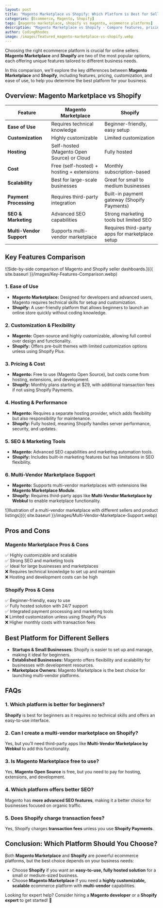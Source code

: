 ```yaml
---
layout: post
title: "Magento Marketplace vs Shopify: Which Platform is Best for Sellers?"
categories: [Ecommerce, Magento, Shopify]
tags: [magento marketplace, shopify vs magento, ecommerce platforms]
description: "Magento Marketplace vs Shopify - Compare features, pricing, flexibility, and ease of use to find the best ecommerce platform for your business."
author: CodingRhodes
image: /images/featured_magento-marketplace-vs-shopify.webp
---
```


Choosing the right ecommerce platform is crucial for online sellers. **Magento Marketplace** and **Shopify** are two of the most popular options, each offering unique features tailored to different business needs.

In this comparison, we’ll explore the key differences between **Magento Marketplace** and **Shopify**, including features, pricing, customization, and ease of use, to help you determine the best platform for your business.

## Overview: Magento Marketplace vs Shopify

| Feature | Magento Marketplace | Shopify |
|---------|--------------------|---------|
| **Ease of Use** | Requires technical knowledge | Beginner-friendly, easy setup |
| **Customization** | Highly customizable | Limited customization |
| **Hosting** | Self-hosted (Magento Open Source) or Cloud | Fully hosted |
| **Cost** | Free (self-hosted) + hosting + extensions | Monthly subscription-based |
| **Scalability** | Best for large-scale businesses | Great for small to medium businesses |
| **Payment Processing** | Requires third-party integration | Built-in payment gateway (Shopify Payments) |
| **SEO & Marketing** | Advanced SEO capabilities | Strong marketing tools but limited SEO |
| **Multi-Vendor Support** | Supports multi-vendor marketplace | Requires third-party apps for marketplace setup |

## Key Features Comparison

![Side-by-side comparison of Magento and Shopify seller dashboards.]({{ site.baseurl }}/images/Key-Features-Comparison.webp)

### 1. **Ease of Use**
- **Magento Marketplace:** Designed for developers and advanced users, Magento requires technical skills for setup and customization.
- **Shopify:** A user-friendly platform that allows beginners to launch an online store quickly without coding knowledge.

### 2. **Customization & Flexibility**
- **Magento:** Open-source and highly customizable, allowing full control over design and functionality.
- **Shopify:** Offers pre-built themes with limited customization options unless using Shopify Plus.

### 3. **Pricing & Cost**
- **Magento:** Free to use (Magento Open Source), but costs come from hosting, extensions, and development.
- **Shopify:** Monthly plans starting at $29, with additional transaction fees if not using Shopify Payments.

### 4. **Hosting & Performance**
- **Magento:** Requires a separate hosting provider, which adds flexibility but also responsibility for maintenance.
- **Shopify:** Fully hosted, meaning Shopify handles server performance, security, and updates.

### 5. **SEO & Marketing Tools**
- **Magento:** Advanced SEO capabilities and marketing automation tools.
- **Shopify:** Includes built-in marketing features but has limitations in SEO flexibility.

### 6. **Multi-Vendor Marketplace Support**
- **Magento:** Supports multi-vendor marketplaces with extensions like **Magento Marketplace Module**.
- **Shopify:** Requires third-party apps like **Multi-Vendor Marketplace by Webkul** to enable marketplace functionality.

![Illustration of a multi-vendor marketplace with different sellers and product listings]({{ site.baseurl }}/images/Multi-Vendor-Marketplace-Support.webp)

## Pros and Cons

### **Magento Marketplace Pros & Cons**
✅ Highly customizable and scalable  
✅ Strong SEO and marketing tools  
✅ Ideal for large businesses and marketplaces  
❌ Requires technical knowledge to set up and maintain  
❌ Hosting and development costs can be high  

### **Shopify Pros & Cons**
✅ Beginner-friendly, easy to use  
✅ Fully hosted solution with 24/7 support  
✅ Integrated payment processing and marketing tools  
❌ Limited customization unless using Shopify Plus  
❌ Higher monthly costs with transaction fees  

## Best Platform for Different Sellers

- **Startups & Small Businesses:** Shopify is easier to set up and manage, making it ideal for beginners.
- **Established Businesses:** Magento offers flexibility and scalability for businesses with development resources.
- **Marketplace Owners:** Magento Marketplace is the best choice for launching multi-vendor platforms.

## FAQs

### 1. Which platform is better for beginners?
**Shopify** is best for beginners as it requires no technical skills and offers an easy-to-use interface.

### 2. Can I create a multi-vendor marketplace on Shopify?
Yes, but you’ll need third-party apps like **Multi-Vendor Marketplace by Webkul** to add this functionality.

### 3. Is Magento Marketplace free to use?
Yes, **Magento Open Source** is free, but you need to pay for hosting, extensions, and development.

### 4. Which platform offers better SEO?
Magento has **more advanced SEO features**, making it a better choice for businesses focused on organic traffic.

### 5. Does Shopify charge transaction fees?
Yes, Shopify charges **transaction fees** unless you use **Shopify Payments**.

## Conclusion: Which Platform Should You Choose?

Both **Magento Marketplace** and **Shopify** are powerful ecommerce platforms, but the best choice depends on your business needs:
- Choose **Shopify** if you want an **easy-to-use, fully hosted solution** for a small or medium-sized business.
- Choose **Magento Marketplace** if you need a **highly customizable, scalable** ecommerce platform with **multi-vendor** capabilities.

Looking for expert help? Consider hiring a **Magento developer** or a **Shopify expert** to get started! 🚀

